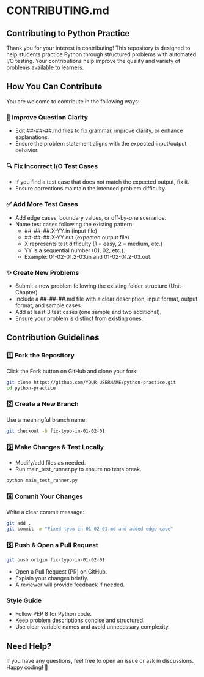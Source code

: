 # CONTRIBUTING.md

## Contributing to Python Practice

Thank you for your interest in contributing! This repository is designed to help students practice Python through structured problems with automated I/O testing. Your contributions help improve the quality and variety of problems available to learners.

## How You Can Contribute

You are welcome to contribute in the following ways:

### 📖 Improve Question Clarity
- Edit ##-##-##.md files to fix grammar, improve clarity, or enhance explanations.
- Ensure the problem statement aligns with the expected input/output behavior.

### 🔍 Fix Incorrect I/O Test Cases
- If you find a test case that does not match the expected output, fix it.
- Ensure corrections maintain the intended problem difficulty.

### ✅ Add More Test Cases
- Add edge cases, boundary values, or off-by-one scenarios.
- Name test cases following the existing pattern:
    - ##-##-##.X-YY.in (input file)
    - ##-##-##.X-YY.out (expected output file)
    - X represents test difficulty (1 = easy, 2 = medium, etc.)
    - YY is a sequential number (01, 02, etc.).
    - Example: 01-02-01.2-03.in and 01-02-01.2-03.out.

### ✨ Create New Problems
- Submit a new problem following the existing folder structure (Unit-Chapter).
- Include a ##-##-##.md file with a clear description, input format, output format, and sample cases.
- Add at least 3 test cases (one sample and two additional).
- Ensure your problem is distinct from existing ones.

## Contribution Guidelines

### 1️⃣ Fork the Repository

Click the Fork button on GitHub and clone your fork:

```sh
git clone https://github.com/YOUR-USERNAME/python-practice.git
cd python-practice
```

### 2️⃣ Create a New Branch

Use a meaningful branch name:

```sh
git checkout -b fix-typo-in-01-02-01
```

### 3️⃣ Make Changes & Test Locally
- Modify/add files as needed.
- Run main_test_runner.py to ensure no tests break.

```sh
python main_test_runner.py
```

### 4️⃣ Commit Your Changes

Write a clear commit message:

```sh
git add .
git commit -m "Fixed typo in 01-02-01.md and added edge case"
```

### 5️⃣ Push & Open a Pull Request

```sh
git push origin fix-typo-in-01-02-01
```

- Open a Pull Request (PR) on GitHub.
- Explain your changes briefly.
- A reviewer will provide feedback if needed.

### Style Guide
- Follow PEP 8 for Python code.
- Keep problem descriptions concise and structured.
- Use clear variable names and avoid unnecessary complexity.

## Need Help?

If you have any questions, feel free to open an issue or ask in discussions. Happy coding! 🚀
